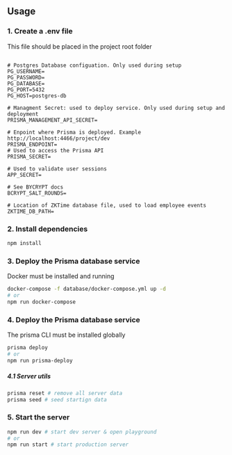 
## Usage

### 1. Create  a .env file

This file should be placed in the project root folder

```.env

# Postgres Database configuation. Only used during setup
PG_USERNAME=
PG_PASSWORD=
PG_DATABASE=
PG_PORT=5432
PG_HOST=postgres-db

# Managment Secret: used to deploy service. Only used during setup and deployment
PRISMA_MANAGEMENT_API_SECRET=

# Enpoint where Prisma is deployed. Example http://localhost:4466/project/dev
PRISMA_ENDPOINT=
# Used to access the Prisma API
PRISMA_SECRET=

# Used to validate user sessions
APP_SECRET=

# See BYCRYPT docs
BCRYPT_SALT_ROUNDS=

# Location of ZKTime database file, used to load employee events
ZKTIME_DB_PATH=

```

### 2. Install dependencies

```sh
npm install
```

### 3. Deploy the Prisma database service

Docker must be installed and running

```sh
docker-compose -f database/docker-compose.yml up -d
# or
npm run docker-compose
```

### 4. Deploy the Prisma database service

The prisma CLI must be installed globally

```sh
prisma deploy
# or
npm run prisma-deploy
```

##### 4.1 Server utils

```sh
prisma reset # remove all server data
prisma seed # seed startign data
```

### 5. Start the server

```sh
npm run dev # start dev server & open playground
# or
npm run start # start production server
```